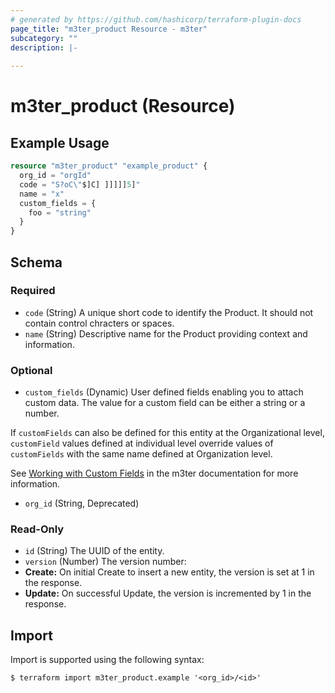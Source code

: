 ```yaml
---
# generated by https://github.com/hashicorp/terraform-plugin-docs
page_title: "m3ter_product Resource - m3ter"
subcategory: ""
description: |-
  
---
```


# m3ter_product (Resource)



## Example Usage

```terraform
resource "m3ter_product" "example_product" {
  org_id = "orgId"
  code = "S?oC\"$]C] ]]]]]5]"
  name = "x"
  custom_fields = {
    foo = "string"
  }
}
```

<!-- schema generated by tfplugindocs -->
## Schema

### Required

- `code` (String) A unique short code to identify the Product. It should not contain control chracters or spaces.
- `name` (String) Descriptive name for the Product providing context and information.

### Optional

- `custom_fields` (Dynamic) User defined fields enabling you to attach custom data. The value for a custom field can be either a string or a number.

If `customFields` can also be defined for this entity at the Organizational level, `customField` values defined at individual level override values of `customFields` with the same name defined at Organization level.

See [Working with Custom Fields](https://www.m3ter.com/docs/guides/creating-and-managing-products/working-with-custom-fields) in the m3ter documentation for more information.
- `org_id` (String, Deprecated)

### Read-Only

- `id` (String) The UUID of the entity.
- `version` (Number) The version number:
- **Create:** On initial Create to insert a new entity, the version is set at 1 in the response.
- **Update:** On successful Update, the version is incremented by 1 in the response.

## Import

Import is supported using the following syntax:

```shell
$ terraform import m3ter_product.example '<org_id>/<id>'
```
